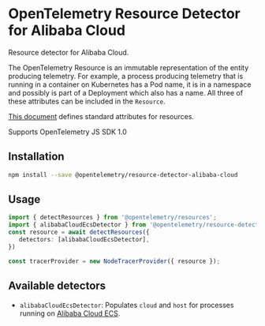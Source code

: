 # OpenTelemetry Resource Detector for Alibaba Cloud

Resource detector for Alibaba Cloud.

The OpenTelemetry Resource is an immutable representation of the entity producing telemetry. For example, a process producing telemetry that is running in a container on Kubernetes has a Pod name, it is in a namespace and possibly is part of a Deployment which also has a name. All three of these attributes can be included in the `Resource`.

[This document][resource-semantic_conventions] defines standard attributes for resources.

Supports OpenTelemetry JS SDK 1.0

## Installation

```bash
npm install --save @opentelemetry/resource-detector-alibaba-cloud
```

## Usage

```typescript
import { detectResources } from '@opentelemetry/resources';
import { alibabaCloudEcsDetector } from '@opentelemetry/resource-detector-alibaba-cloud'
const resource = await detectResources({
   detectors: [alibabaCloudEcsDetector],
})

const tracerProvider = new NodeTracerProvider({ resource });
```

## Available detectors

- `alibabaCloudEcsDetector`: Populates `cloud` and `host` for processes running on [Alibaba Cloud ECS](https://www.alibabacloud.com/product/ecs).

[resource-semantic_conventions]: https://github.com/open-telemetry/opentelemetry-specification/tree/master/specification/resource/semantic_conventions
